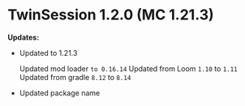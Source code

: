 # TwinSession 1.2.0 (MC 1.21.3)

**Updates:**

- Updated to 1.21.3
  
  Updated mod loader `to 0.16.14`
  Updated from Loom `1.10` to `1.11` 
  Updated from gradle `8.12` to `8.14`

- Updated package name